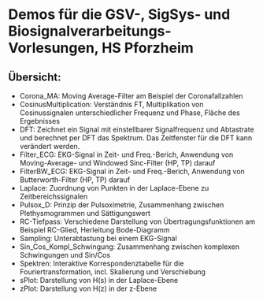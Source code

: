 #  Demos für die GSV-, SigSys- und Biosignalverarbeitungs-Vorlesungen, HS Pforzheim

## Übersicht:
- Corona_MA: Moving Average-Filter am Beispiel der Coronafallzahlen
- CosinusMultiplication: Verständnis FT, Multiplikation von Cosinussignalen unterschiedlicher Frequenz und Phase, Fläche des Ergebnisses
- DFT: Zeichnet ein Signal mit einstellbarer Signalfrequenz und Abtastrate und berechnet per DFT das Spektrum. Das Zeitfenster für die DFT kann verändert werden.
- Filter_ECG: EKG-Signal in Zeit- und Freq.-Berich, Anwendung von Moving-Average- und Windowed Sinc-Filter (HP, TP) darauf
- FilterBW_ECG: EKG-Signal in Zeit- und Freq.-Berich, Anwendung von Butterworth-Filter (HP, TP) darauf
- Laplace: Zuordnung von Punkten in der Laplace-Ebene zu Zeitbereichssignalen
- Pulsox_D: Prinzip der Pulsoximetrie, Zusammenhang zwischen Plethysmogrammen und Sättigungswert
- RC-Tiefpass: Verschiedene Darstellung von Übertragungsfunktionen am Beispiel RC-Glied, Herleitung Bode-Diagramm 
- Sampling: Unterabtastung bei einem EKG-Signal
- Sin_Cos_Kompl_Schwingung: Zusammenhang zwischen komplexen Schwingungen und Sin/Cos
- Spektren: Interaktive Korrespondenztabelle für die Fouriertransformation, incl. Skalierung und Verschiebung
- sPlot: Darstellung von H(s) in der Laplace-Ebene
- zPlot: Darstellung von H(z) in der z-Ebene
